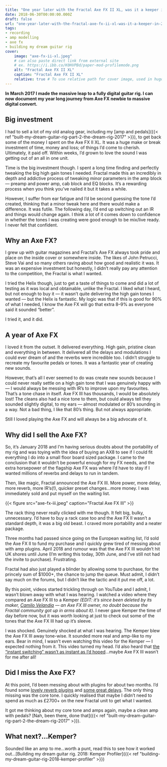 ```yaml
---
title: "One year later with the Fractal Axe FX II XL, was it a keeper in 2018?"
date: 2018-06-30T00:00:00.000Z
draft: false
url: "one-year-later-with-the-fractal-axe-fx-ii-xl-was-it-a-keeper-in-2018"
tags:
- recording
- amp modelling
- axe fx
- building my dream guitar rig
cover:
    image: "axe-fx-ii-xl.jpeg"
    # can also paste direct link from external site
    # ex. https://i.ibb.co/K0HVPBd/paper-mod-profilemode.png
    alt: "Fractal Axe FX II XL"
    caption: "Fractal Axe FX II XL"
    relative: true # To use relative path for cover image, used in hugo Page-bundles
---
```


**In March 2017 I made the massive leap to a fully digital guitar rig. I can now document my year long journey from Axe FX newbie to massive digital convert.**

## Big investment

I had to sell a lot of my old analog gear, including my [amp and pedals]({{< ref "built-my-dream-guitar-rig-part-2-the-dream-rig-2017" >}}), to get back some of the money I spent on the Axe FX II XL. It was a huge make or break investment of time, money and loss; of things I’d come to cherish. Ultimately, it paid off. Within weeks, I’d grown to love the sound I was getting out of an all in one unit.

Time is the big investment though. I spent a long time finding and perfectly tweaking the big high gain tones I needed. Fractal made this an incredibly in depth and addictive process of tweaking minor parameters in the amp block — preamp and power amp, cab block and EQ blocks. It’s a rewarding process when you think you’ve nailed it but it takes a while.

However, I suffer from ear fatigue and I’d be second guessing the tone I’d created, thinking that a minor tweak here and there would make a difference. It was futile. The following day, I’d end up switching out an IR and things would change again. I think a lot of it comes down to confidence in whether the tones I was creating were good enough to be mix/live ready. I never felt that confident.

## Why an Axe FX?

I grew up with guitar magazines and Fractal’s Axe FX always took pride and place on the inside cover or somewhere inside. The likes of John Petrucci, Steve Vai and so many others raving about how good and realistic it was. It was an expensive investment but honestly, I didn’t really pay any attention to the competition, the Fractal is what I wanted.

I tried the Helix though, just to get a taste of things to come and did a lot of testing as it was local and obtainable, unlike the Fractal. I liked what I heard, but not enough to buy it — it wasn’t quite delivering the high gain tones I wanted — but the Helix is fantastic. My logic was that if this is good for 90% of what I needed, I know the Axe FX will go that extra 8–9% as everyone said it sounded “better”.

I tried it, and it did.

## A year of Axe FX

I loved it from the outset. It delivered everything. High gain, pristine clean and everything in between. It delivered all the delays and modulations I could ever dream of and the reverbs were incredible too. I didn’t struggle to recreate my favourite pedals or tones. It was a fantastic year of creating new sounds.

However, that’s all I ever seemed to do was create new sounds because I could never really settle on a high gain tone that I was genuinely happy with — I would always be messing with IR’s to improve upon my favourites. That’s a tone chase in itself. Axe FX III has thousands, I would be absolutely lost! The cleans also had a nice tone to them, but could always tell they sounded slightly digital, to my ears — almost modulated or 80’s sounding in a way. Not a bad thing, I like that 80’s thing. But not always appropriate.

Still I loved playing the Axe FX and will always be a big advocate of it.

## Why did I sell the Axe FX?

So, it’s January 2018 and I’m having serious doubts about the portability of my rig and was toying with the idea of buying an AX8 to see if I could fit everything I do into a small floor board sized package. I came to the conclusion that it wouldn’t be powerful enough for my FX needs, and the extra horsepower of the flagship Axe FX was where I’d have to stay if I wanted millions of reverbs and delays to run in tandem.

Then, like magic, Fractal announced the Axe FX III. More power, more delay, more reverb, more IR’s(!), quicker preset changes…more money. I was immediately sold and put myself on the waiting list.

{{< figure src="axe-fx-iii.jpeg" caption="Fractal Axe FX III" >}}

The rack thing never really clicked with me though. It felt big, bulky, unnecessary. I’d have to buy a rack case too and the Axe FX II wasn’t a standard depth, it was a big old beast. I craved more portability and a neater package.

Three months had passed since going on the European waiting list, I’d sold the Axe FX II to fund my purchase and I quickly grew tired of messing about with amp plugins. April 2018 and rumour was that the Axe FX III wouldn’t hit UK shores until June (I’m writing this today, 30th June, and I’ve still not had the invite to purchase). Frustrating.

Fractal had also just played a blinder by allowing some to purchase, for the princely sum of $1000+, the chance to jump the queue. Must admit, I didn’t say much on the forums, but I didn’t like the tactic and it put me off, a lot.

By this point, videos started trickling through on YouTube and I admit, I wasn’t blown away with what I was hearing. I watched a video where they compared an Axe FX III to a Kemper *(EDIT: it’s since been deleted by its maker, *[*Camilo Velandia*](https://www.youtube.com/user/camilovelandiamusic)* — an Axe FX III owner, no doubt because the Fractal community got up in arms about it)*. I never gave Kemper the time of day before now, but it was worth looking at just to check out some of the tones that the Axe FX III had up it’s sleeve.

I was shocked. Genuinely shocked at what I was hearing. The Kemper blew the Axe FX III away tone-wise. It sounded more real and amp-like to my ears. Bear in mind, I wasn’t even watching this video for the Kemper — I expected nothing from it. This video turned my head. I’d also heard that [the “instant switching” wasn’t as instant as I’d hoped](https://forum.fractalaudio.com/threads/scene-preset-switching-latency.137181/)…maybe Axe FX III wasn’t for me after all!

## Did I miss the Axe FX?

At this point, I’d been messing about with plugins for about two months. I’d found some [lovely reverb plugins](https://valhalladsp.com/shop/reverb/valhalla-vintage-verb/) and [some great delays](https://www.native-instruments.com/en/products/komplete/effects/replika-xt/). The only thing missing was the core tone. I quickly realised that maybe I didn’t need to spend as much as £2700+ on the new Fractal unit to get what I wanted.

It got me thinking about my core tone and amps again, maybe a clean amp with pedals? [Nah, been there, done that]({{< ref "built-my-dream-guitar-rig-part-2-the-dream-rig-2017" >}}).

## What next?…Kemper?

Sounded like an amp to me…worth a punt, read this to see how it worked out&hellip;[Building my dream guitar rig. 2018: Kemper Profiler]({{< ref "building-my-dream-guitar-rig-2018-kemper-profiler" >}})

